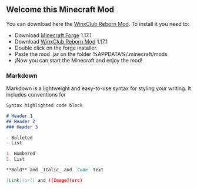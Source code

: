 ## Welcome this Minecraft Mod

You can download here the [WinxClub Reborn Mod](https://www.curseforge.com/minecraft/mc-mods/winxclub-reborn).
To install it you need to:
  - Download [Minecraft Forge](https://files.minecraftforge.net/net/minecraftforge/forge/index_1.17.1.html) 1.17.1
  - Download [WinxClub Reborn Mod](https://www.curseforge.com/minecraft/mc-mods/winxclub-reborn) 1.17.1
  - Double click on the forge installer.
  - Paste the mod .jar on the folder %APPDATA%/.minecraft/mods
  - ¡Now you can start the Minecraft and enjoy the mod!

### Markdown

Markdown is a lightweight and easy-to-use syntax for styling your writing. It includes conventions for

```markdown
Syntax highlighted code block

# Header 1
## Header 2
### Header 3

- Bulleted
- List

1. Numbered
2. List

**Bold** and _Italic_ and `Code` text

[Link](url) and ![Image](src)
```

